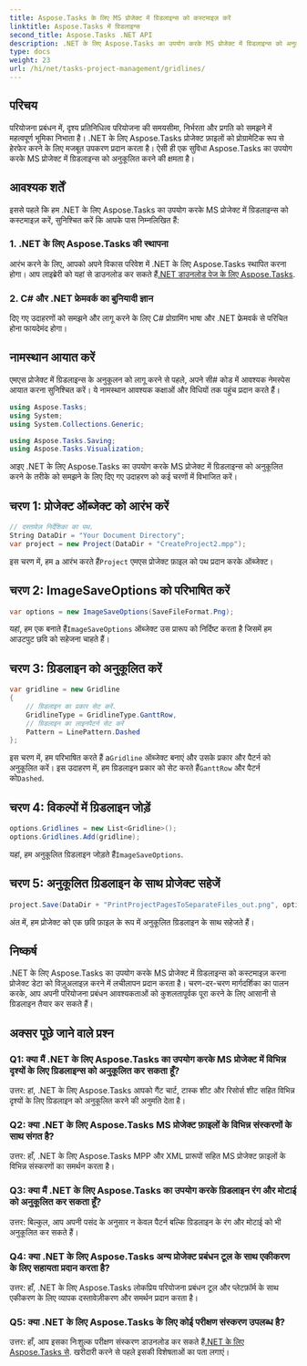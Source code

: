 ```yaml
---
title: Aspose.Tasks के लिए MS प्रोजेक्ट में ग्रिडलाइन्स को कस्टमाइज़ करें
linktitle: Aspose.Tasks में ग्रिडलाइन्स
second_title: Aspose.Tasks .NET API
description: .NET के लिए Aspose.Tasks का उपयोग करके MS प्रोजेक्ट में ग्रिडलाइन्स को अनुकूलित करना सीखें। पालन करने में आसान चरणों के साथ अपने प्रोजेक्ट विज़ुअलाइज़ेशन और प्रबंधन को बेहतर बनाएं।
type: docs
weight: 23
url: /hi/net/tasks-project-management/gridlines/
---
```

## परिचय

परियोजना प्रबंधन में, दृश्य प्रतिनिधित्व परियोजना की समयसीमा, निर्भरता और प्रगति को समझने में महत्वपूर्ण भूमिका निभाता है। .NET के लिए Aspose.Tasks प्रोजेक्ट फ़ाइलों को प्रोग्रामेटिक रूप से हेरफेर करने के लिए मजबूत उपकरण प्रदान करता है। ऐसी ही एक सुविधा Aspose.Tasks का उपयोग करके MS प्रोजेक्ट में ग्रिडलाइन्स को अनुकूलित करने की क्षमता है।

## आवश्यक शर्तें

इससे पहले कि हम .NET के लिए Aspose.Tasks का उपयोग करके MS प्रोजेक्ट में ग्रिडलाइन्स को कस्टमाइज़ करें, सुनिश्चित करें कि आपके पास निम्नलिखित हैं:

### 1. .NET के लिए Aspose.Tasks की स्थापना

 आरंभ करने के लिए, आपको अपने विकास परिवेश में .NET के लिए Aspose.Tasks स्थापित करना होगा। आप लाइब्रेरी को यहां से डाउनलोड कर सकते हैं[.NET डाउनलोड पेज के लिए Aspose.Tasks](https://releases.aspose.com/tasks/net/).

### 2. C# और .NET फ्रेमवर्क का बुनियादी ज्ञान

दिए गए उदाहरणों को समझने और लागू करने के लिए C# प्रोग्रामिंग भाषा और .NET फ्रेमवर्क से परिचित होना फायदेमंद होगा।

## नामस्थान आयात करें

एमएस प्रोजेक्ट में ग्रिडलाइन्स के अनुकूलन को लागू करने से पहले, अपने सी# कोड में आवश्यक नेमस्पेस आयात करना सुनिश्चित करें। ये नामस्थान आवश्यक कक्षाओं और विधियों तक पहुंच प्रदान करते हैं।

```csharp
using Aspose.Tasks;
using System;
using System.Collections.Generic;

using Aspose.Tasks.Saving;
using Aspose.Tasks.Visualization;

```

आइए .NET के लिए Aspose.Tasks का उपयोग करके MS प्रोजेक्ट में ग्रिडलाइन्स को अनुकूलित करने के तरीके को समझने के लिए दिए गए उदाहरण को कई चरणों में विभाजित करें।

## चरण 1: प्रोजेक्ट ऑब्जेक्ट को आरंभ करें

```csharp
// दस्तावेज़ निर्देशिका का पथ.
String DataDir = "Your Document Directory";
var project = new Project(DataDir + "CreateProject2.mpp");
```

 इस चरण में, हम a आरंभ करते हैं`Project` एमएस प्रोजेक्ट फ़ाइल को पथ प्रदान करके ऑब्जेक्ट।

## चरण 2: ImageSaveOptions को परिभाषित करें

```csharp
var options = new ImageSaveOptions(SaveFileFormat.Png);
```

 यहां, हम एक बनाते हैं`ImageSaveOptions` ऑब्जेक्ट उस प्रारूप को निर्दिष्ट करता है जिसमें हम आउटपुट छवि को सहेजना चाहते हैं।

## चरण 3: ग्रिडलाइन को अनुकूलित करें

```csharp
var gridline = new Gridline
{
	// ग्रिडलाइन का प्रकार सेट करें.
	GridlineType = GridlineType.GanttRow, 
	// ग्रिडलाइन का लाइनपैटर्न सेट करें
	Pattern = LinePattern.Dashed
};
```

 इस चरण में, हम परिभाषित करते हैं a`Gridline` ऑब्जेक्ट बनाएं और उसके प्रकार और पैटर्न को अनुकूलित करें। इस उदाहरण में, हम ग्रिडलाइन प्रकार को सेट करते हैं`GanttRow` और पैटर्न को`Dashed`.

## चरण 4: विकल्पों में ग्रिडलाइन जोड़ें

```csharp
options.Gridlines = new List<Gridline>();
options.Gridlines.Add(gridline);
```

 यहां, हम अनुकूलित ग्रिडलाइन जोड़ते हैं`ImageSaveOptions`.

## चरण 5: अनुकूलित ग्रिडलाइन के साथ प्रोजेक्ट सहेजें

```csharp
project.Save(DataDir + "PrintProjectPagesToSeparateFiles_out.png", options);
```

अंत में, हम प्रोजेक्ट को एक छवि फ़ाइल के रूप में अनुकूलित ग्रिडलाइन के साथ सहेजते हैं।

## निष्कर्ष

.NET के लिए Aspose.Tasks का उपयोग करके MS प्रोजेक्ट में ग्रिडलाइन्स को कस्टमाइज़ करना प्रोजेक्ट डेटा को विज़ुअलाइज़ करने में लचीलापन प्रदान करता है। चरण-दर-चरण मार्गदर्शिका का पालन करके, आप अपनी परियोजना प्रबंधन आवश्यकताओं को कुशलतापूर्वक पूरा करने के लिए आसानी से ग्रिडलाइन तैयार कर सकते हैं।

## अक्सर पूछे जाने वाले प्रश्न

### Q1: क्या मैं .NET के लिए Aspose.Tasks का उपयोग करके MS प्रोजेक्ट में विभिन्न दृश्यों के लिए ग्रिडलाइन्स को अनुकूलित कर सकता हूँ?

उत्तर: हां, .NET के लिए Aspose.Tasks आपको गैंट चार्ट, टास्क शीट और रिसोर्स शीट सहित विभिन्न दृश्यों के लिए ग्रिडलाइन को अनुकूलित करने की अनुमति देता है।

### Q2: क्या .NET के लिए Aspose.Tasks MS प्रोजेक्ट फ़ाइलों के विभिन्न संस्करणों के साथ संगत है?

उत्तर: हाँ, .NET के लिए Aspose.Tasks MPP और XML प्रारूपों सहित MS प्रोजेक्ट फ़ाइलों के विभिन्न संस्करणों का समर्थन करता है।

### Q3: क्या मैं .NET के लिए Aspose.Tasks का उपयोग करके ग्रिडलाइन रंग और मोटाई को अनुकूलित कर सकता हूँ?

उत्तर: बिल्कुल, आप अपनी पसंद के अनुसार न केवल पैटर्न बल्कि ग्रिडलाइन के रंग और मोटाई को भी अनुकूलित कर सकते हैं।

### Q4: क्या .NET के लिए Aspose.Tasks अन्य प्रोजेक्ट प्रबंधन टूल के साथ एकीकरण के लिए सहायता प्रदान करता है?

उत्तर: हाँ, .NET के लिए Aspose.Tasks लोकप्रिय परियोजना प्रबंधन टूल और प्लेटफ़ॉर्म के साथ एकीकरण के लिए व्यापक दस्तावेज़ीकरण और समर्थन प्रदान करता है।

### Q5: क्या .NET के लिए Aspose.Tasks के लिए कोई परीक्षण संस्करण उपलब्ध है?

 उत्तर: हाँ, आप इसका निःशुल्क परीक्षण संस्करण डाउनलोड कर सकते हैं[.NET के लिए Aspose.Tasks से](https://forum.aspose.com/c/tasks/15). खरीदारी करने से पहले इसकी विशेषताओं का पता लगाएं।